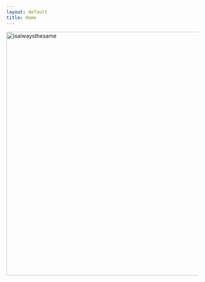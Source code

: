 ```yaml
---
layout: default
title: Home
---
```


<img src="{{ '/assets/img/dream.jpg' | relative_url }}" alt="isalwaysthesame" width="640">
